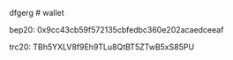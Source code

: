 dfgerg # wallet

bep20: 0x9cc43cb59f572135cbfedbc360e202acaedceeaf

trc20: TBh5YXLV8f9Eh9TLu8QtBT5ZTwB5xS85PU
